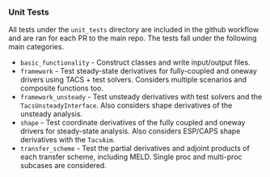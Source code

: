 ### Unit Tests ###
All tests under the `unit_tests` directory are included in the github workflow and are ran for each PR to the main repo. The tests fall under the following main categories.
* `basic_functionality` - Construct classes and write input/output files.
* `framework` - Test steady-state derivatives for fully-coupled and oneway drivers using TACS + test solvers. Considers multiple scenarios and composite functions too.
* `framework_unsteady` - Test unsteady derivatives with test solvers and the `TacsUnsteadyInterface`. Also considers shape derivatives of the unsteady analysis.
* `shape` - Test coordinate derivatives of the fully coupled and oneway drivers for steady-state analysis. Also considers ESP/CAPS shape derivatives with the `TacsAim`.
* `transfer_scheme` - Test the partial derivatives and adjoint products of each transfer scheme, including MELD. Single proc and multi-proc subcases are considered.